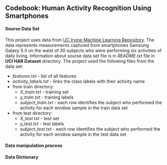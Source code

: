 ## Codebook: Human Activity Recognition Using Smartphones

#### Sourse Data Set

This project uses data from [UC Irvine Machine Learning Repository](http://archive.ics.uci.edu/ml/datasets/Human+Activity+Recognition+Using+Smartphones). The data represents measurements  captured from smartphones Samsung Galaxy S II on the waist of 30 subjects who were performing six activities of daily living. Information about sourse data set file is in *README.txt* file in **UCI HAR Dataset** directory. 
The project used the following files from the data set:

+ *features.txt* - list of all features
+ *activity_labels.txt* - links the class labels with their activity name
+ from train directory:
  - *X_train.txt* - training set
  - *y_train.txt* - training labels
  - *subject_train.txt* - each row identifies the subject who performed the activity for each window sample in the train data set
+ from test directory:
  - *X_test.txt* - test set
  - *y_test.txt* - test labels
  - *subject_test.txt* - each row identifies the subject who performed the activity for each window sample in the test data set


#### Data manipulation process

#### Data Dictionary
